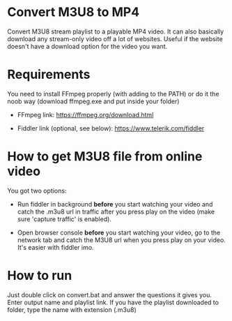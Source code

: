 # Convert M3U8 to MP4
Convert M3U8 stream playlist to a playable MP4 video. It can also basically download any stream-only video off a lot of websites. Useful if the website doesn't have a download option for the video you want.

# Requirements
You need to install FFmpeg properly (with adding to the PATH) or do it the noob way (download ffmpeg.exe and put inside your folder)

- FFmpeg link: https://ffmpeg.org/download.html

- Fiddler link (optional, see below): https://www.telerik.com/fiddler

# How to get M3U8 file from online video
You got two options:

- Run fiddler in background **before** you start watching your video and catch the .m3u8 url in traffic after you press play on the video (make sure 'capture traffic' is enabled).

- Open browser console **before** you start watching your video, go to the network tab and catch the M3U8 url when you press play on your video. It's easier with fiddler imo.

# How to run
Just double click on convert.bat and answer the questions it gives you. Enter output name and playlist link. If you have the playlist downloaded to folder, type the name with extension (.m3u8)
